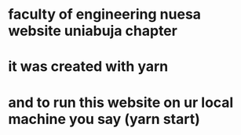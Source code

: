 # faculty of engineering nuesa website uniabuja chapter
# it was created with yarn 
# and to run this website on ur local machine you say (yarn start)